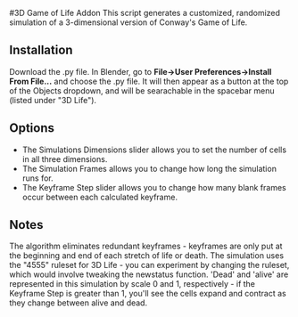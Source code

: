 #3D Game of Life Addon
This script generates a customized, randomized simulation of a 3-dimensional version of Conway's Game of Life.

## Installation
Download the .py file. In Blender, go to **File->User Preferences->Install From File...** and choose the .py file. It will then appear as a button at the top of the Objects dropdown, and will be searachable in the spacebar menu (listed under "3D Life").

## Options
- The Simulations Dimensions slider allows you to set the number of cells in all three dimensions.
- The Simulation Frames allows you to change how long the simulation runs for.
- The Keyframe Step slider allows you to change how many blank frames occur between each calculated keyframe.

## Notes
The algorithm eliminates redundant keyframes - keyframes are only put at the beginning and end of each stretch of life or death. The simulation uses the "4555" ruleset for 3D Life - you can experiment by changing the ruleset, which would involve tweaking the newstatus function. 'Dead' and 'alive' are represented in this simulation by scale 0 and 1, respectively - if the Keyframe Step is greater than 1, you'll see the cells expand and contract as they change between alive and dead. 
